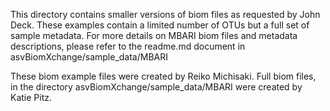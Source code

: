 This directory contains smaller versions of biom files as requested by John Deck. These examples contain a limited number of OTUs but a full set of sample metadata. For more details on MBARI biom files and metadata descriptions, please refer to the readme.md document in asvBiomXchange/sample_data/MBARI

These biom example files were created by Reiko Michisaki. Full biom files, in the directory asvBiomXchange/sample_data/MBARI were created by Katie Pitz.
